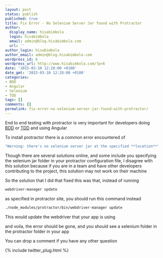 ```yaml
---
layout: post
status: publish
published: true
title: Fix Error - No Selenium Server Jar found with Protractor
author:
  display_name: hisabimbola
  login: hisabimbola
  email: admin@blog.hisabimbola.com
  url: ''
author_login: hisabimbola
author_email: admin@blog.hisabimbola.com
wordpress_id: 6
wordpress_url: http://www.hisabimbola.com/?p=6
date: '2015-03-10 12:28:00 +0100'
date_gmt: '2015-03-10 12:28:00 +0100'
categories:
- BDD
- Angular
- Selenium
- TDD
tags: []
comments: []
permalink: fix-error-no-selenium-server-jar-found-with-protractor/
---
```


End to end testing with protractor is very important for developers doing [BDD](http://en.wikipedia.org/wiki/Behavior-driven_development "BDD") or [TDD](http://en.wikipedia.org/wiki/Test-driven_development "TDD") and using Angular

To install protractor there is a common error encountered of

```bash
"Warning: there's no selenium server jar at the specified **location**".
```

Though there are several solutions online, and some include you specifying the selenium jar folder in your protractor configuration file, I disagree with this solution because if you are in a team and have other developers contributing to the project, this solution may not work on their machine

So the solution that I did that fixed this was that, instead of running

```bash
webdriver-manager update
```

as specified in protractor site, you should run this command instead

```bash
./node_modules/protractor/bin/webdriver-manager update
```

This would update the webdriver that your app is using

and voila, the error should be gone, and you should see a selenium folder in the protractor folder in your app

You can drop a comment if you have any other question

{% include twitter_plug.html %}
